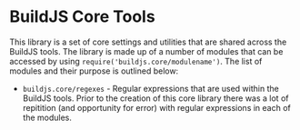 # BuildJS Core Tools

This library is a set of core settings and utilities that are shared across the BuildJS tools.  The library is made up of a number of modules that can be accessed by using `require('buildjs.core/modulename')`.  The list of modules and their purpose is outlined below:

* `buildjs.core/regexes` - Regular expressions that are used within the BuildJS tools.  Prior to the creation of this core library there was a lot of repitition (and opportunity for error) with regular expressions in each of the modules.